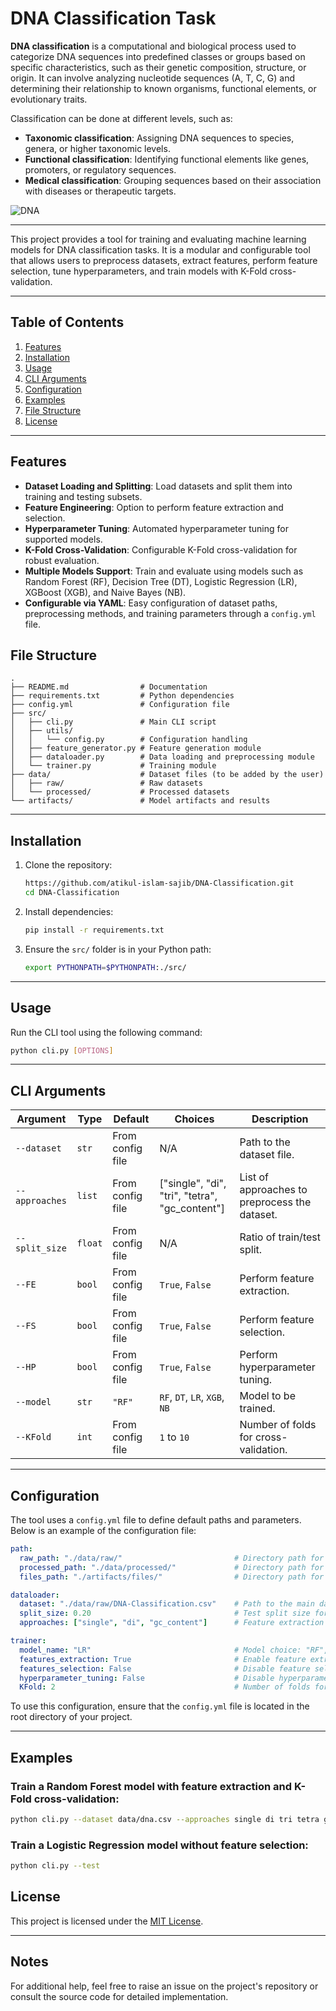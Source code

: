 # DNA Classification Task 

**DNA classification** is a computational and biological process used to categorize DNA sequences into predefined classes or groups based on specific characteristics, such as their genetic composition, structure, or origin. It can involve analyzing nucleotide sequences (A, T, C, G) and determining their relationship to known organisms, functional elements, or evolutionary traits.

Classification can be done at different levels, such as:
- **Taxonomic classification**: Assigning DNA sequences to species, genera, or higher taxonomic levels.
- **Functional classification**: Identifying functional elements like genes, promoters, or regulatory sequences.
- **Medical classification**: Grouping sequences based on their association with diseases or therapeutic targets.

![DNA](https://assets.zilliz.com/1_a7469e9eac.png)

---

This project provides a tool for training and evaluating machine learning models for DNA classification tasks. It is a modular and configurable tool that allows users to preprocess datasets, extract features, perform feature selection, tune hyperparameters, and train models with K-Fold cross-validation.

---

## Table of Contents

1. [Features](#features)
2. [Installation](#installation)
3. [Usage](#usage)
4. [CLI Arguments](#cli-arguments)
5. [Configuration](#configuration)
6. [Examples](#examples)
7. [File Structure](#file-structure)
8. [License](#license)

---

## Features

- **Dataset Loading and Splitting**: Load datasets and split them into training and testing subsets.
- **Feature Engineering**: Option to perform feature extraction and selection.
- **Hyperparameter Tuning**: Automated hyperparameter tuning for supported models.
- **K-Fold Cross-Validation**: Configurable K-Fold cross-validation for robust evaluation.
- **Multiple Models Support**: Train and evaluate using models such as Random Forest (RF), Decision Tree (DT), Logistic Regression (LR), XGBoost (XGB), and Naive Bayes (NB).
- **Configurable via YAML**: Easy configuration of dataset paths, preprocessing methods, and training parameters through a `config.yml` file.

## File Structure

```
.
├── README.md                # Documentation
├── requirements.txt         # Python dependencies
├── config.yml               # Configuration file
├── src/
│   ├── cli.py               # Main CLI script
│   ├── utils/
│   │   └── config.py        # Configuration handling
│   ├── feature_generator.py # Feature generation module
│   ├── dataloader.py        # Data loading and preprocessing module
│   └── trainer.py           # Training module
├── data/                    # Dataset files (to be added by the user)
│   ├── raw/                 # Raw datasets
│   └── processed/           # Processed datasets
└── artifacts/               # Model artifacts and results
```
---

## Installation

1. Clone the repository:

   ```bash
   https://github.com/atikul-islam-sajib/DNA-Classification.git
   cd DNA-Classification
   ```

2. Install dependencies:

   ```bash
   pip install -r requirements.txt
   ```

3. Ensure the `src/` folder is in your Python path:

   ```bash
   export PYTHONPATH=$PYTHONPATH:./src/
   ```

---

## Usage

Run the CLI tool using the following command:

```bash
python cli.py [OPTIONS]
```

---

## CLI Arguments

| Argument         | Type    | Default                      | Choices                  | Description                                                                 |
|-------------------|---------|------------------------------|--------------------------|-----------------------------------------------------------------------------|
| `--dataset`       | `str`   | From config file            | N/A                      | Path to the dataset file.                                                  |
| `--approaches`    | `list`  | From config file            | ["single", "di", "tri", "tetra", "gc_content"]                     | List of approaches to preprocess the dataset.                              |
| `--split_size`    | `float` | From config file            | N/A                      | Ratio of train/test split.                                                 |
| `--FE`            | `bool`  | From config file            | `True`, `False`          | Perform feature extraction.                                                |
| `--FS`            | `bool`  | From config file            | `True`, `False`          | Perform feature selection.                                                 |
| `--HP`            | `bool`  | From config file            | `True`, `False`          | Perform hyperparameter tuning.                                             |
| `--model`         | `str`   | `"RF"`                     | `RF`, `DT`, `LR`, `XGB`, `NB` | Model to be trained.                                                       |
| `--KFold`         | `int`   | From config file            | `1` to `10`              | Number of folds for cross-validation.                                      |

---

## Configuration

The tool uses a `config.yml` file to define default paths and parameters. Below is an example of the configuration file:

```yaml
path:
  raw_path: "./data/raw/"                         # Directory path for raw data files
  processed_path: "./data/processed/"             # Directory path for processed data files
  files_path: "./artifacts/files/"                # Directory path for saved artifacts and files

dataloader:
  dataset: "./data/raw/DNA-Classification.csv"    # Path to the main dataset file
  split_size: 0.20                                # Test split size for train-test split
  approaches: ["single", "di", "gc_content"]      # Feature extraction approaches: single, di, gc_content

trainer:
  model_name: "LR"                                # Model choice: "RF", "DT", "NB", "LR", or "XGB"
  features_extraction: True                       # Enable feature extraction in training
  features_selection: False                       # Disable feature selection by default
  hyperparameter_tuning: False                    # Disable hyperparameter tuning when using KFold
  KFold: 2                                        # Number of folds for KFold cross-validation
```

To use this configuration, ensure that the `config.yml` file is located in the root directory of your project.

---

## Examples

### Train a Random Forest model with feature extraction and K-Fold cross-validation:

```bash
python cli.py --dataset data/dna.csv --approaches single di tri tetra gc_content --split_size 0.8 --FE True --FS False --HP True --model RF --KFold 5 --train
```

### Train a Logistic Regression model without feature selection:

```bash
python cli.py --test
```

## License

This project is licensed under the [MIT License](LICENSE).

---

## Notes

For additional help, feel free to raise an issue on the project's repository or consult the source code for detailed implementation.
